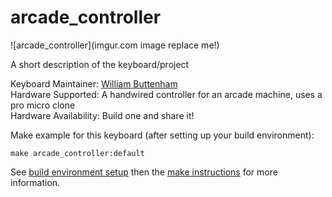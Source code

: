# arcade_controller

![arcade_controller](imgur.com image replace me!)

A short description of the keyboard/project

Keyboard Maintainer: [William Buttenham](https://github.com/williambuttenham)  
Hardware Supported: A handwired controller for an arcade machine, uses a pro micro clone  
Hardware Availability: Build one and share it!

Make example for this keyboard (after setting up your build environment):

    make arcade_controller:default

See [build environment setup](https://docs.qmk.fm/build_environment_setup.html) then the [make instructions](https://docs.qmk.fm/make_instructions.html) for more information.
